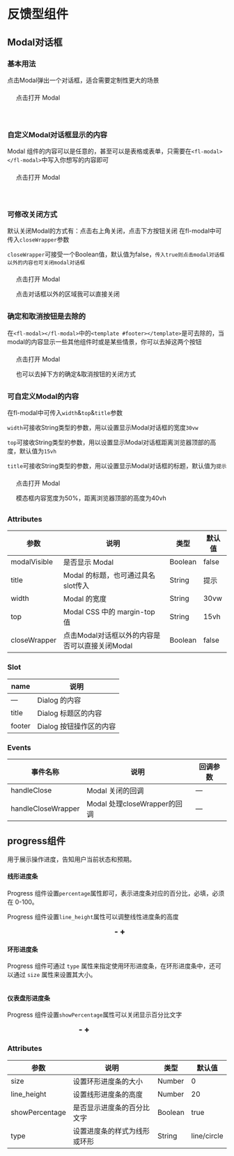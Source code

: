# 反馈型组件

## Modal对话框
### 基本用法
点击Modal弹出一个对话框，适合需要定制性更大的场景
<div class="box">
 <fl-button type="success" @click="modalVisible=true">点击打开 Modal</fl-button>
 <fl-modal :modalVisible="modalVisible" @closeModal="closeModal">
   <template #footer>
     <fl-button class="foo" plain @click="modalVisible=false">取消</fl-button>
     <fl-button type="success" @click="modalVisible=false">确定</fl-button>
   </template>
 </fl-modal>
</div>

### 自定义Modal对话框显示的内容
Modal 组件的内容可以是任意的，甚至可以是表格或表单，只需要在`<fl-modal></fl-modal>`中写入你想写的内容即可
<div class="box">
 <fl-button type="success" @click="modalVisible1=true">点击打开 Modal</fl-button>
 <fl-modal :modalVisible="modalVisible1" @closeModal="closeModal" title="甚至可以是Switch组件">
 <fl-switch v-model="active" activeColor="green" inActiveColor="black"></fl-switch>
   <template #footer>
     <fl-button class="foo" plain @click="modalVisible1=false">取消</fl-button>
     <fl-button type="success" @click="modalVisible1=false">确定</fl-button>
   </template>
 </fl-modal>
</div>

### 可修改关闭方式
默认关闭Modal的方式有：点击右上角关闭，点击下方按钮关闭
在fl-modal中可传入`closeWrapper`参数

`closeWrapper`可接受一个Boolean值，默认值为false，`传入true则点击modal对话框以外的内容也可关闭modal对话框`
<div class="box">
 <fl-button type="success" @click="modalVisible2=true">点击打开 Modal</fl-button>
 <fl-modal :modalVisible="modalVisible2" @closeModal="closeModal" closeWrapper>
   <p>点击对话框以外的区域我可以直接关闭</p>
   <template #footer>
     <fl-button class="foo" plain @click="modalVisible2=false">取消</fl-button>
     <fl-button type="success" @click="modalVisible2=false">确定</fl-button>
   </template>
 </fl-modal>
</div>

### 确定和取消按钮是去除的
在`<fl-modal></fl-modal>`中的`<template #footer></template>`是可去除的，当modal的内容显示一些其他组件时或是某些情景，你可以去掉这两个按钮
<div class="box">
 <fl-button type="success" @click="modalVisible3=true">点击打开 Modal</fl-button>
 <fl-modal :modalVisible="modalVisible3" @closeModal="closeModal">
   <p>也可以去掉下方的确定&取消按钮的关闭方式</p>
 </fl-modal>
</div>

### 可自定义Modal的内容

在fl-modal中可传入`width`&`top`&`title`参数

`width`可接收String类型的参数，用以设置显示Modal对话框的宽度`30vw`

`top`可接收String类型的参数，用以设置显示Modal对话框距离浏览器顶部的高度，默认值为`15vh`

`title`可接收String类型的参数，用以设置显示Modal对话框的标题，默认值为`提示`
<div class="box">
 <fl-button type="success" @click="modalVisible4=true">点击打开 Modal</fl-button>
 <fl-modal :modalVisible="modalVisible4" @closeModal="closeModal" title="记得给width和top带上单位" width="50%" top="40vh">
   <p>模态框内容宽度为50%，距离浏览器顶部的高度为40vh</p>
   <template #footer>
     <fl-button class="foo" plain @click="modalVisible4=false">取消</fl-button>
     <fl-button type="success" @click="modalVisible4=false">确定</fl-button>
   </template>
 </fl-modal>
</div>


### Attributes
| 参数         | 说明                                           | 类型    | 默认值 |
| ------------ | ---------------------------------------------- | ------- | ------ |
| modalVisible | 是否显示 Modal                                 | Boolean | false  |
| title        | Modal 的标题，也可通过具名 slot传入            | String  | 提示   |
| width        | Modal 的宽度                                   | String  | 30vw   |
| top          | Modal CSS 中的 margin-top 值                   | String  | 15vh   |
| closeWrapper | 点击Modal对话框以外的内容是否可以直接关闭Modal | Boolean | false  |

### Slot
| name   |             说明            |
| ------ | ----------------------- |
| —      | Dialog 的内容           |
| title  | Dialog 标题区的内容     |
| footer | Dialog 按钮操作区的内容 |

### Events
| 事件名称           | 说明                         | 回调参数 |
| ------------------ | ---------------------------- | -------- |
| handleClose        | Modal 关闭的回调             | —        |
| handleCloseWrapper | Modal 处理closeWrapper的回调 | —        |


##  progress组件
用于展示操作进度，告知用户当前状态和预期。

#### 线形进度条
Progress 组件设置`percentage`属性即可，表示进度条对应的百分比，必填，必须在 0-100。

<div>
<fl-progress :percentage="22" :color="customColors" type="line" line_height="10"></fl-progress>
<fl-progress :percentage="44" :color="customColors" type="line" line_height="10"></fl-progress>
<fl-progress :percentage="66" :color="customColors" type="line" line_height="10"></fl-progress>
</div>

Progress 组件设置`line_height`属性可以调整线性进度条的高度

<div class="flexbox">
<fl-progress :percentage="percentage1" :color="customColors" type="line" line_height="30"></fl-progress>
<div>
  <fl-button plain class="foo fontw" @click="lowerProgress1">-</fl-button>
  <fl-button plain class="foo fontw" @click="addProgress1">+</fl-button>
</div>
</div>


#### 环形进度条
Progress 组件可通过 `type` 属性来指定使用环形进度条，在环形进度条中，还可以通过 `size` 属性来设置其大小。

<div class="flexbox">
  <fl-progress :percentage="22" :color="customColors" size="160" type="circle"></fl-progress>
  <fl-progress :percentage="44" :color="customColors" size="160" type="circle"></fl-progress>
  <fl-progress :percentage="66" :color="customColors" size="160" type="circle"></fl-progress>
  <fl-progress :percentage="88" :color="customColors" size="160" type="circle"></fl-progress>
</div>

#### 仪表盘形进度条
Progress 组件设置`showPercentage`属性可以关闭显示百分比文字

<div class="flexbox">
<fl-progress size="200" :percentage="percentage" :color="customColors" type="circle"></fl-progress>
<div>
<fl-button plain class="foo fontw" @click="lowerProgress">-</fl-button>
<fl-button plain class="foo fontw" @click="addProgress">+</fl-button>
</div>
<fl-progress size="200" :percentage="percentage" :color="customColors" type="circle" :showPercentage="false"></fl-progress>
</div>

### Attributes
| 参数         | 说明                                           | 类型    | 默认值 |
| ------------ | ---------------------------------------------- | ------- | ------ |
| size | 设置环形进度条的大小                                 | Number | 0  |
| line_height        | 设置线形进度条的高度            | Number  | 20  |
| showPercentage        | 是否显示进度条的百分比文字         | Boolean  | true   |
| type          | 设置进度条的样式为线形或环形                   | String  |  line/circle |


<script>
export default {
  data () {
    return {
      active: true,
      modalVisible: false,
      modalVisible1: false,
      modalVisible2: false,
      modalVisible3: false,
      modalVisible4: false,
      percentage: 0,
      percentage1: 0,
      customColors: [
        { color: '#f56c6c', percentage: 20 },
        { color: '#6f7ad3', percentage: 40 },
        { color: '#e6a23c', percentage: 60 },
        { color: '#1989fa', percentage: 80 },
        { color: '#5cb87a', percentage: 100 }
      ],
      customColor: 'green'      
    }
  },
  methods: {
    closeModal (value) {
      this.modalVisible = value
      this.modalVisible1 = value
      this.modalVisible2 = value
      this.modalVisible3 = value
      this.modalVisible4 = value
    },
    lowerProgress () {
      this.percentage -= 10
      if (this.percentage < 0) {
        this.percentage = 0
      }
    },
    addProgress () {
      this.percentage += 10
      if (this.percentage > 100) {
        this.percentage = 100
      }
    },
    lowerProgress1 () {
      this.percentage1 -= 10
      if (this.percentage1 < 0) {
        this.percentage1 = 0
      }
    },
    addProgress1 () {
      this.percentage1 += 10
      if (this.percentage1 > 100) {
        this.percentage1 = 100
      }
    }    
  }
}

</script>
<style lang="scss" scoped>
.box{
  height: 60px;
  margin: 20px ;
}
.foo:hover,.foo:focus{
  color: #67c23a!important;
  border-color: #67c23a!important;
}  
.fontw{
  font-weight: 800!important;
  font-size: 18px!important;
}
.flexbox{
  width: 70%;
  display: flex;
  justify-content: space-around;
}
</style>